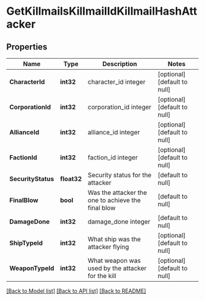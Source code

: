 # GetKillmailsKillmailIdKillmailHashAttacker

## Properties
Name | Type | Description | Notes
------------ | ------------- | ------------- | -------------
**CharacterId** | **int32** | character_id integer | [optional] [default to null]
**CorporationId** | **int32** | corporation_id integer | [optional] [default to null]
**AllianceId** | **int32** | alliance_id integer | [optional] [default to null]
**FactionId** | **int32** | faction_id integer | [optional] [default to null]
**SecurityStatus** | **float32** | Security status for the attacker  | [default to null]
**FinalBlow** | **bool** | Was the attacker the one to achieve the final blow  | [default to null]
**DamageDone** | **int32** | damage_done integer | [default to null]
**ShipTypeId** | **int32** | What ship was the attacker flying  | [optional] [default to null]
**WeaponTypeId** | **int32** | What weapon was used by the attacker for the kill  | [optional] [default to null]

[[Back to Model list]](../README.md#documentation-for-models) [[Back to API list]](../README.md#documentation-for-api-endpoints) [[Back to README]](../README.md)



